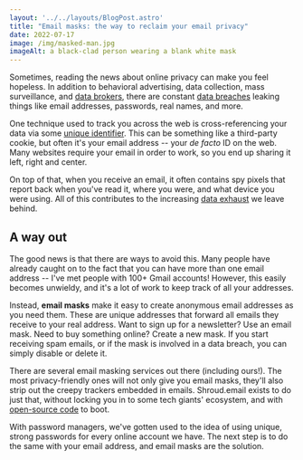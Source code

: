```yaml
---
layout: '../../layouts/BlogPost.astro'
title: "Email masks: the way to reclaim your email privacy"
date: 2022-07-17
image: /img/masked-man.jpg
imageAlt: a black-clad person wearing a blank white mask
---
```


Sometimes, reading the news about online privacy can make you feel hopeless. In addition to behavioral advertising, data collection, mass surveillance, and [data brokers](https://www.eff.org/deeplinks/2021/07/data-brokers-are-problem), there 
are constant [data breaches](https://haveibeenpwned.com/PwnedWebsites) leaking things like email addresses, passwords,
real names, and more.

One technique used to track you across the web is cross-referencing your data via some [unique identifier](https://www.eff.org/deeplinks/2021/04/after-cookies-ad-tech-wants-use-your-email-track-you-everywhere). This can be something like a third-party cookie, but often it's your email address -- your *de facto* ID on the web. Many websites require your email in order to work, so you end up sharing it left, right and center.

On top of that, when you receive an email, it often contains spy pixels that report back when you've read it, where you were, and what device you were using. All of this contributes to the increasing [data exhaust](https://www.techopedia.com/definition/30319/data-exhaust) we leave behind.

## A way out

The good news is that there are ways to avoid this. Many people have already caught on to the fact that you can have more than one email address -- I've met people with 100+ Gmail accounts! However, this easily becomes unwieldy, and it's a lot of work to keep track of all your addresses.

Instead, **email masks** make it easy to create anonymous email addresses as you need them. These are unique addresses that forward all emails they receive to your real address. Want to sign up for a newsletter? Use an email mask. Need to buy something online? Create a new mask. If you start receiving spam emails, or if the mask is involved in a data breach, you can simply disable or delete it.

There are several email masking services out there (including ours!). The most privacy-friendly ones will not only give you email masks, they'll also strip out the creepy trackers embedded in emails. Shroud.email exists to do just that, without locking you in to some tech giants' ecosystem, and with [open-source code](https://github.com/Shroud-email/shroud.email/) to boot.

With password managers, we've gotten used to the idea of using unique, strong passwords for every online account we have. The next step is to do the same with your email address, and email masks are the solution.
